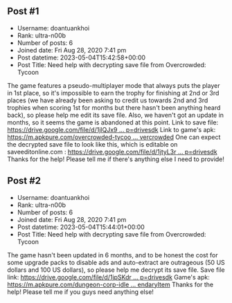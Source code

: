 ## Post #1
- Username: doantuankhoi
- Rank: ultra-n00b
- Number of posts: 6
- Joined date: Fri Aug 28, 2020 7:41 pm
- Post datetime: 2023-05-04T15:42:58+00:00
- Post Title: Need help with decrypting save file from Overcrowded: Tycoon

The game features a pseudo-multiplayer mode that always puts the player in 1st place, so it's impossible to earn the trophy for finishing at 2nd or 3rd places (we have already been asking to credit us towards 2nd and 3rd trophies when scoring 1st for months but there hasn't been anything heard back), so please help me edit its save file.
Also, we haven't got an update in months, so it seems the game is abandoned at this point.
Link to save file: 
[https://drive.google.com/file/d/1jlQJx9 ... p=drivesdk](https://drive.google.com/file/d/1jlQJx9uz35h9T8heOqgE4thseTuW86xL/view?usp=drivesdk)
Link to game's apk: [https://m.apkpure.com/overcrowded-tycoo ... vercrowded](https://m.apkpure.com/overcrowded-tycoon/com.zeptolab.overcrowded)
One can expect the decrypted save file to look like this, which is editable on saveeditonline.com : [https://drive.google.com/file/d/1jtyL3r ... p=drivesdk](https://drive.google.com/file/d/1jtyL3rIozCLnNJ_v-WAgLqbZHBXv5TqR/view?usp=drivesdk)
Thanks for the help! Please tell me if there's anything else I need to provide!
## Post #2
- Username: doantuankhoi
- Rank: ultra-n00b
- Number of posts: 6
- Joined date: Fri Aug 28, 2020 7:41 pm
- Post datetime: 2023-05-04T15:44:01+00:00
- Post Title: Need help with decrypting save file from Overcrowded: Tycoon

The game hasn't been updated in 6 months, and to be honest the cost for some upgrade packs to disable ads and auto-extract are outrageous (50 US dollars and 100 US dollars), so please help me decrypt its save file.
Save file link: [https://drive.google.com/file/d/1jpSKdr ... p=drivesdk](https://drive.google.com/file/d/1jpSKdr7quE_lyts4BOQYX5Gp9AJyetDE/view?usp=drivesdk)
Game's apk: [https://m.apkpure.com/dungeon-corp-idle ... endaryItem](https://m.apkpure.com/dungeon-corp-idle-rpg/com.bigshotgames.legendaryItem)
Thanks for the help! Please tell me if you guys need anything else!
